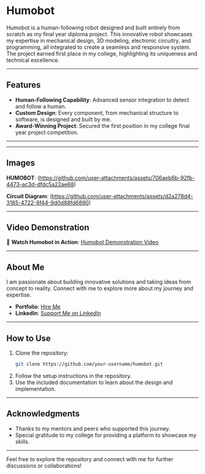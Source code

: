 # Humobot

Humobot is a human-following robot designed and built entirely from scratch as my final year diploma project. This innovative robot showcases my expertise in mechanical design, 3D modeling, electronic circuitry, and programming, all integrated to create a seamless and responsive system. The project earned first place in my college, highlighting its uniqueness and technical excellence.

---

## Features

- **Human-Following Capability**: Advanced sensor integration to detect and follow a human.
- **Custom Design**: Every component, from mechanical structure to software, is designed and built by me.
- **Award-Winning Project**: Secured the first position in my college final year project competition.

---

---

## Images

**HUMOBOT**: (https://github.com/user-attachments/assets/706aeb6b-92fb-4473-ac3d-dfdc5a22ae68)

**Circuit Diagram**: (https://github.com/user-attachments/assets/d2a278d4-3185-4722-8f44-9d0d88fd6890)


---

## Video Demonstration

🎥 **Watch Humobot in Action**: [Humobot Demonstration Video](https://console.cloudinary.com/pm/c-07e899acd02cf2d79e0ba51da47247/media-explorer?assetId=59b8a2759b3f73b39bf48dab7f43495f)

---

## About Me

I am passionate about building innovative solutions and taking ideas from concept to reality. Connect with me to explore more about my journey and expertise.

- **Portfolio**: [Hire Me](https://zuberprofile.vercel.app/)
- **LinkedIn**: [Support Me on LinkedIn](https://www.linkedin.com/in/mohammed-zuber-ahamad/)

---

## How to Use

1. Clone the repository:  
   ```bash
   git clone https://github.com/your-username/humobot.git
   ```
2. Follow the setup instructions in the repository.
3. Use the included documentation to learn about the design and implementation.

---

## Acknowledgments

- Thanks to my mentors and peers who supported this journey.
- Special gratitude to my college for providing a platform to showcase my skills.

---

Feel free to explore the repository and connect with me for further discussions or collaborations!

